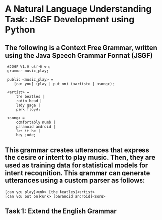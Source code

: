 # A Natural Language Understanding Task: JSGF Development using Python

## The following is a Context Free Grammar, written using the Java Speech Grammar Format (JSGF)

```
 #JSGF V1.0 utf-8 en;
 grammar music_play;

 public <music_play> =
	[can you] (play | put on) (<artist> | <song>);

 <artist> =
	 the beatles |
	 radio head |
	 lady gaga |
	 pink floyd;

 <song> =
	 comfortably numb |
	 paranoid android |
	 let it be |
	 hey jude;
```
## This grammar creates utterances that express the desire or intent to play music. Then, they are used as training data for statistical models for intent recognition. This grammar can generate utterances using a custom parser as follows:

```
[can you play]<unk> [the beatles]<artist>
[can you put on]<unk> [paranoid android]<song>
```

## Task 1: Extend the English Grammar
